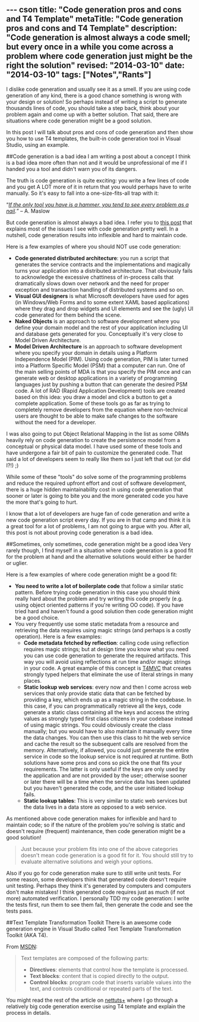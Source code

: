 --- cson
title: "Code generation pros and cons and T4 Template"
metaTitle: "Code generation pros and cons and T4 Template"
description: "Code generation is almost always a code smell; but every once in a while you come across a problem where code generation just might be the right the solution"
revised: "2014-03-10"
date: "2014-03-10"
tags: ["Notes","Rants"]
---

I dislike code generation and usually see it as a smell. If you are using code generation of any kind, there is a good chance something is wrong with your design or solution! So perhaps instead of writing a script to generate thousands lines of code, you should take a step back, think about your problem again and come up with a better solution. That said, there are situations where code generation might be a good solution. 

In this post I will talk about pros and cons of code generation and then show you how to use T4 templates, the built-in code generation tool in Visual Studio, using an example.

##Code generation is a bad idea
I am writing a post about a concept I think is a bad idea more often than not and it would be unprofessional of me if I handed you a tool and didn't warn you of its dangers. 

The truth is code generation is quite exciting: you write a few lines of code and you get A LOT more of it in return that you would perhaps have to write manually. So it's easy to fall into a one-size-fits-all trap with it:

“*[If the only tool you have is a hammer, you tend to see every problem as a nail](http://www.software-quot.es/if-the-only-tool-you-have-is-a-hammer-you-tend-to-see-every-problem-as-a-nail/).*”
– A. Maslow

But code generation is almost always a bad idea. I refer you to [this post](http://www.codethinked.com/code-generation-should-be-the-nuclear-option) that explains most of the issues I see with code generation pretty well. In a nutshell, code generation results into inflexible and hard to maintain code.

Here is a few examples of where you should NOT use code generation:

 - **Code generated distributed architecture**: you run a script that generates the service contracts and the implementations and magically turns your application into a distributed architecture. That obviously fails to acknowledge the excessive chattiness of in-process calls that dramatically slows down over network and the need for proper exception and transaction handling of distributed systems and so on. 
 - **Visual GUI designers** is what Microsoft developers have used for ages (in Windows/Web Forms and to some extent XAML based applications) where they drag and drop widgets and UI elements and see the (ugly) UI code generated for them behind the scene.
 - **Naked Objects** is an approach to software development where you define your domain model and the rest of your application including UI and database gets generated for you. Conceptually it's very close to Model Driven Architecture.
 - **Model Driven Architecture** is an approach to software development where you specify your domain in details using a Platform Independence Model (PIM). Using code generation, PIM is later turned into a Platform Specific Model (PSM) that a computer can run. One of the main selling points of MDA is that you specify the PIM once and can generate web or desktop applications in a variety of programming languages just by pushing a button that can generate the desired PSM code. A lot of RAD (Rapid Application Development) tools are created based on this idea: you draw a model and click a button to get a complete application. Some of these tools go as far as trying to completely remove developers from the equation where non-technical users are thought to be able to make safe changes to the software without the need for a developer.

I was also going to put Object Relational Mapping in the list as some ORMs heavily rely on code generation to create the persistence model from a conceptual or physical data model. I have used some of these tools and have undergone a fair bit of pain to customize the generated code. That said a lot of developers seem to really like them so I just left that out (or did I?!) ;) 
 
While some of these "tools" do solve some of the programming problems and reduce the required upfront effort and cost of software development, there is a huge hidden maintainability cost in using code generation that sooner or later is going to bite you and the more generated code you have the more that's going to hurt.

I know that a lot of developers are huge fan of code generation and write a new code generation script every day. If you are in that camp and think it is a great tool for a lot of problems, I am not going to argue with you. After all, this post is not about proving code generation is a bad idea. 

##Sometimes, only sometimes, code generation might be a good idea
Very rarely though, I find myself in a situation where code generation is a good fit for the problem at hand and the alternative solutions would either be harder or uglier. 

Here is a few examples of where code generation might be a good fit:

 - **You need to write a lot of boilerplate code** that follow a similar static pattern. Before trying code generation in this case you should think really hard about the problem and try writing this code properly (e.g. using object oriented patterns if you're writing OO code). If you have tried hard and haven't found a good solution then code generation might be a good choice.
 - You very frequently use some static metadata from a resource and retrieving the data requires using magic strings (and perhaps is a costly operation). Here is a few examples: 
   - **Code metadata fetched by reflection**: calling code using reflection requires magic strings; but at design time you know what you need you can use code generation to generate the required artifacts. This way you will avoid using reflections at run time and/or magic strings in your code. A great example of this concept is [T4MVC](http://t4mvc.codeplex.com/) that creates strongly typed helpers that eliminate the use of literal strings in many places.
   - **Static lookup web services**: every now and then I come across web services that only provide static data that can be fetched by providing a key, which ends up as a magic string in the codebase. In this case, if you can programmatically retrieve all the keys, code generate a static class containing all the keys and access the string values as strongly typed first class citizens in your codebase instead of using magic strings. You could obviously create the class manually; but you would have to also maintain it manually every time the data changes. You can then use this class to hit the web service and cache the result so the subsequent calls are resolved from the memory. Alternatively, if allowed, you could just generate the entire service in code so the lookup service is not required at runtime. Both solutions have some pros and cons so pick the one that fits your requirements. The latter is only useful if the keys are only used by the application and are not provided by the user; otherwise sooner or later there will be a time when the service data has been updated but you haven't generated the code, and the user initiated lookup fails.
   - **Static lookup tables**: This is very similar to static web services but the data lives in a data store as opposed to a web service. 

As mentioned above code generation makes for inflexible and hard to maintain code; so if the nature of the problem you're solving is static and doesn't require (frequent) maintenance, then code generation might be a good solution!

> Just because your problem fits into one of the above categories doesn't mean code generation is a good fit for it. You should still try to evaluate alternative solutions and weigh your options.  

Also if you go for code generation make sure to still write unit tests. For some reason, some developers think that generated code doesn't require unit testing. Perhaps they think it's generated by computers and computers don't make mistakes! I think generated code requires just as much (if not more) automated verification. I personally TDD my code generation: I write the tests first, run them to see them fail, then generate the code and see the tests pass.

##Text Template Transformation Toolkit
There is an awesome code generation engine in Visual Studio called Text Template Transformation Toolkit (AKA T4). 

From [MSDN](http://msdn.microsoft.com/en-us/library/vstudio/bb126478.aspx): 

> Text templates are composed of the following parts:
>  
>   - **Directives**: elements that control how the template is processed. 
>   - **Text blocks**: content that is copied directly to the output. 
>   - **Control blocks**: program code that inserts variable values into the text, and controls conditional or repeated parts of the text.

You might read the rest of the article on [nettuts+](http://code.tutsplus.com/tutorials/code-generation-using-t4--cms-19854) where I go through a relatively big code generation exercise using T4 template and explain the process in details.